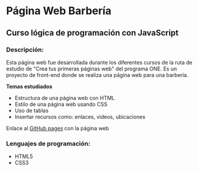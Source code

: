 # Página Web Barbería

## Curso lógica de programación con JavaScript

### Descripción: 

Esta página web fue desarrollada durante los diferentes cursos de la ruta de estudio de "Crea tus primeras páginas web" del programa ONE.
Es un proyecto de front-end donde se realiza una página web para una barbería. 

**Temas estudiados**
- Estructura de una página web con HTML
- Estilo de una página web usando CSS
- Uso de tablas
- Insertar recursos como: enlaces, videos, ubicaciones

Enlace al [GitHub pages](https://ipuertaa.github.io/pagina_web_barberia/) con la página web

### Lenguajes de programación: 
- HTML5
- CSS3
